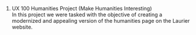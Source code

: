 1. UX 100 Humanities Project (Make Humanities Interesting)  
In this project we were tasked with the objective of creating a modernized and appealing version of the humanities page on the Laurier website. 